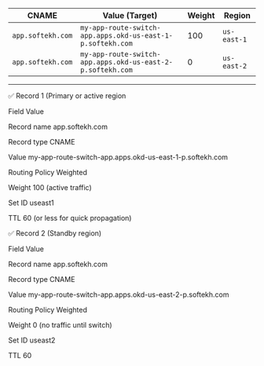| CNAME             | Value (Target)                                             | Weight | Region      |
| ----------------- | ---------------------------------------------------------- | ------ | ----------- |
| `app.softekh.com` | `my-app-route-switch-app.apps.okd-us-east-1-p.softekh.com` | 100    | `us-east-1` |
| `app.softekh.com` | `my-app-route-switch-app.apps.okd-us-east-2-p.softekh.com` | 0      | `us-east-2` |
---------------------------------------------------------------------------------------------------------

✅ Record 1 (Primary or active region

Field	Value

Record name	app.softekh.com

Record type	CNAME

Value	my-app-route-switch-app.apps.okd-us-east-1-p.softekh.com

Routing Policy	Weighted

Weight	100 (active traffic)

Set ID	useast1

TTL	60 (or less for quick propagation)

✅ Record 2 (Standby region)

Field	Value

Record name	app.softekh.com

Record type	CNAME

Value	my-app-route-switch-app.apps.okd-us-east-2-p.softekh.com

Routing Policy	Weighted

Weight	0 (no traffic until switch)

Set ID	useast2

TTL	60

